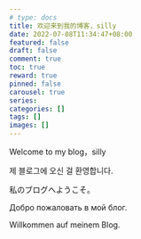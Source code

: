 ```yaml
---
# type: docs 
title: 欢迎来到我的博客，silly
date: 2022-07-08T11:34:47+08:00
featured: false
draft: false
comment: true
toc: true
reward: true
pinned: false
carousel: true
series:
categories: []
tags: []
images: []
---
```


Welcome to my blog，silly


제 블로그에 오신 걸 환영합니다.


私のブログへようこそ。


Добро пожаловать в мой блог.


Willkommen auf meinem Blog.
